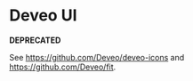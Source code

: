 # Deveo UI

**DEPRECATED**

See https://github.com/Deveo/deveo-icons and https://github.com/Deveo/fit.
